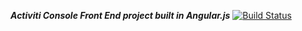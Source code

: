 ***Activiti Console Front End project built in Angular.js***
[![Build Status](https://travis-ci.org/bandrzejczak/activiti-console-gui.png?branch=master)](https://travis-ci.org/bandrzejczak/activiti-console-gui)